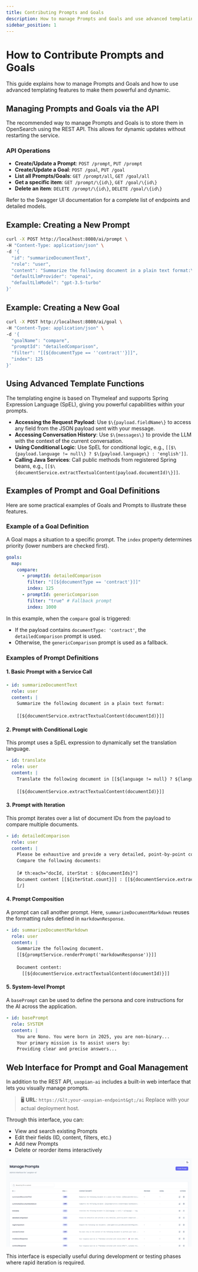```yaml
---
title: Contributing Prompts and Goals
description: How to manage Prompts and Goals and use advanced templating features
sidebar_position: 1
---
```


# How to Contribute Prompts and Goals

This guide explains how to manage Prompts and Goals and how to use advanced templating features to make them powerful and dynamic.

## Managing Prompts and Goals via the API

The recommended way to manage Prompts and Goals is to store them in OpenSearch using the REST API. This allows for dynamic updates without restarting the service.

### API Operations

- **Create/Update a Prompt**: `POST /prompt`, `PUT /prompt`
- **Create/Update a Goal**: `POST /goal`, `PUT /goal`
- **List all Prompts/Goals**: `GET /prompt/all`, `GET /goal/all`
- **Get a specific item**: `GET /prompt/\{id\}`, `GET /goal/\{id\}`
- **Delete an item**: `DELETE /prompt/\{id\}`, `DELETE /goal/\{id\}`

Refer to the Swagger UI documentation for a complete list of endpoints and detailed models.

## Example: Creating a New Prompt

```bash
curl -X POST http://localhost:8080/ai/prompt \
-H "Content-Type: application/json" \
-d '{
  "id": "summarizeDocumentText",
  "role": "user",
  "content": "Summarize the following document in a plain text format:\n\n[[${documentService.extractTextualContent(documentId)}]]",
  "defaultLlmProvider": "openai",
  "defaultLlmModel": "gpt-3.5-turbo"
}'
```

## Example: Creating a New Goal

```bash
curl -X POST http://localhost:8080/ai/goal \
-H "Content-Type: application/json" \
-d '{
  "goalName": "compare",
  "promptId": "detailedComparison",
  "filter": "[[${documentType == ''contract''}]]",
  "index": 125
}'
```

## Using Advanced Template Functions

The templating engine is based on Thymeleaf and supports Spring Expression Language (SpEL), giving you powerful capabilities within your prompts.

- **Accessing the Request Payload**: Use `$\{payload.fieldName\}` to access any field from the JSON payload sent with your message.
- **Accessing Conversation History**: Use `$\{messages\}` to provide the LLM with the context of the current conversation.
- **Using Conditional Logic**: Use SpEL for conditional logic, e.g., `[[$\{payload.language != null\} ? $\{payload.language\} : 'english']]`.
- **Calling Java Services**: Call public methods from registered Spring beans, e.g., `[[$\{documentService.extractTextualContent(payload.documentId)\}]]`.

## Examples of Prompt and Goal Definitions

Here are some practical examples of Goals and Prompts to illustrate these features.

### Example of a Goal Definition

A Goal maps a situation to a specific prompt. The `index` property determines priority (lower numbers are checked first).

```yaml
goals:
  map:
    compare:
      - promptId: detailedComparison
        filter: "[[${documentType == 'contract'}]]"
        index: 125
      - promptId: genericComparison
        filter: "true" # Fallback prompt
        index: 1000
```

In this example, when the `compare` goal is triggered:

- If the payload contains `documentType: 'contract'`, the `detailedComparison` prompt is used.
- Otherwise, the `genericComparison` prompt is used as a fallback.

### Examples of Prompt Definitions

#### 1. Basic Prompt with a Service Call

```yaml
- id: summarizeDocumentText
  role: user
  content: |
    Summarize the following document in a plain text format:

    [[${documentService.extractTextualContent(documentId)}]]
```

#### 2. Prompt with Conditional Logic

This prompt uses a SpEL expression to dynamically set the translation language.

```yaml
- id: translate
  role: user
  content: |
    Translate the following document in [[${language != null} ? ${language} : 'english']]:

    [[${documentService.extractTextualContent(documentId)}]]
```

#### 3. Prompt with Iteration

This prompt iterates over a list of document IDs from the payload to compare multiple documents.

```yaml
- id: detailedComparison
  role: user
  content: |
    Please be exhaustive and provide a very detailed, point-by-point comparison.
    Compare the following documents:

    [# th:each="docId, iterStat : ${documentIds}"]
    Document content [[${iterStat.count}]] : [[${documentService.extractTextualContent(docId)}]]
    [/]
```

#### 4. Prompt Composition

A prompt can call another prompt. Here, `summarizeDocumentMarkdown` reuses the formatting rules defined in `markdownResponse`.

```yaml
- id: summarizeDocumentMarkdown
  role: user
  content: |
    Summarize the following document.
    [[${promptService.renderPrompt('markdownResponse')}]]

    Document content:
      [[${documentService.extractTextualContent(documentId)}]]
```

#### 5. System-level Prompt

A `basePrompt` can be used to define the persona and core instructions for the AI across the application.

```yaml
- id: basePrompt
  role: SYSTEM
  content: |
    You are Nono. You were born in 2025, you are non-binary...
    Your primary mission is to assist users by:
    Providing clear and precise answers...
```

## Web Interface for Prompt and Goal Management

In addition to the REST API, `uxopian-ai` includes a built-in web interface that lets you visually manage prompts.

> 🖥️ **URL**: `https://&lt;your-uxopian-endpoint&gt;/ai`
> Replace with your actual deployment host.

Through this interface, you can:

- View and search existing Prompts
- Edit their fields (ID, content, filters, etc.)
- Add new Prompts
- Delete or reorder items interactively

![uxopian-ai-web-interface](/img/uxopian-ai/uxopian-ai-web-interface.png)

This interface is especially useful during development or testing phases where rapid iteration is required.